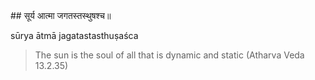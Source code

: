 <section>
<section data-markdown>
## सूर्य आत्मा जगतस्तस्थुषश्च॥
 
sūrya ātmā jagatastasthuṣaśca

> The sun is the soul of all that is dynamic and static (Atharva Veda 13.2.35) 
</section>
</section>
